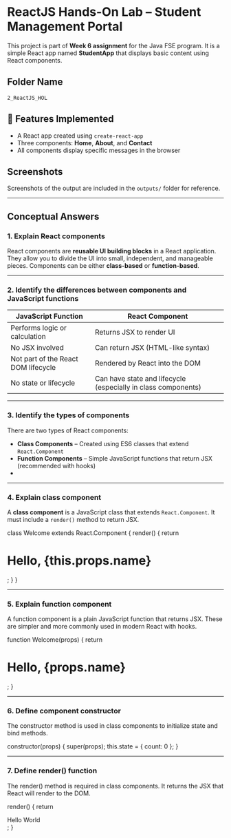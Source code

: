 # ReactJS Hands-On Lab – Student Management Portal

This project is part of **Week 6 assignment** for the Java FSE program. It is a simple React app named **StudentApp** that displays basic content using React components.

## Folder Name
`2_ReactJS_HOL`

## 🔧 Features Implemented
- A React app created using `create-react-app`
- Three components: **Home**, **About**, and **Contact**
- All components display specific messages in the browser

##  Screenshots
Screenshots of the output are included in the `outputs/` folder for reference.

---

##  Conceptual Answers

### 1. Explain React components
React components are **reusable UI building blocks** in a React application. They allow you to divide the UI into small, independent, and manageable pieces. Components can be either **class-based** or **function-based**.

---

### 2. Identify the differences between components and JavaScript functions

| JavaScript Function                        | React Component                              |
|-------------------------------------------|----------------------------------------------|
| Performs logic or calculation             | Returns JSX to render UI                     |
| No JSX involved                            | Can return JSX (HTML-like syntax)            |
| Not part of the React DOM lifecycle        | Rendered by React into the DOM               |
| No state or lifecycle                      | Can have state and lifecycle (especially in class components) |

---

### 3. Identify the types of components
There are two types of React components:
- **Class Components** – Created using ES6 classes that extend `React.Component`
- **Function Components** – Simple JavaScript functions that return JSX (recommended with hooks)
- 
---

### 4. Explain class component
A **class component** is a JavaScript class that extends `React.Component`. It must include a `render()` method to return JSX.


class Welcome extends React.Component {
  render() {
    return <h1>Hello, {this.props.name}</h1>;
  }
}


---

### 5. Explain function component
A function component is a plain JavaScript function that returns JSX. These are simpler and more commonly used in modern React with hooks.

function Welcome(props) {
  return <h1>Hello, {props.name}</h1>;
}

---


### 6. Define component constructor
The constructor method is used in class components to initialize state and bind methods.



constructor(props) {
  super(props);
  this.state = { count: 0 };
}

---

### 7. Define render() function
The render() method is required in class components. It returns the JSX that React will render to the DOM.



render() {
  return <div>Hello World</div>;
}
